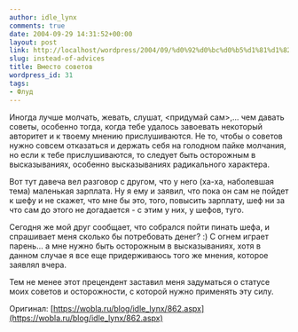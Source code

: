 ```yaml
---
author: idle_lynx
comments: true
date: 2004-09-29 14:31:52+00:00
layout: post
link: http://localhost/wordpress/2004/09/%d0%92%d0%bc%d0%b5%d1%81%d1%82%d0%be-%d1%81%d0%be%d0%b2%d0%b5%d1%82%d0%be%d0%b2/
slug: instead-of-advices
title: Вместо советов
wordpress_id: 31
tags:
- Флуд
---
```


Иногда лучше молчать, жевать, слушат, <придумай сам>,... чем давать советы, особенно тогда, когда тебе удалось завоевать некоторый авторитет и к твоему мнению прислушиваются. Не то, чтобы о советов нужно совсем отказаться и держать себя на голодном пайке молчания, но если к тебе прислушиваются, то следует быть осторожным в высказываниях, особенно высказываниях радикального характера.

Вот тут давеча вел разговор с другом, что у него (ха-ха, наболевшая тема) маленькая зарплата. Ну я ему и заявил, что пока он сам не пойдет к шефу и не скажет, что мне бы это, того, повысить зарплату, шеф ни за что сам до этого не догадается - с этим у них, у шефов, туго.

Сегодня же мой друг сообщает, что собрался пойти пинать шефа, и спрашивает меня сколько бы потребовать денег? :) С огнем играет парень... а мне нужно быть осторожным в высказываниях, хотя в данном случае я все еще придерживаюсь того же мнения, которое заявлял вчера.

Тем не менее этот прецендент заставил меня задуматься о статусе моих советов и осторожности, с которой нужно применять эту силу.

Оригинал: [https://wobla.ru/blog/idle_lynx/862.aspx](https://wobla.ru/blog/idle_lynx/862.aspx)

